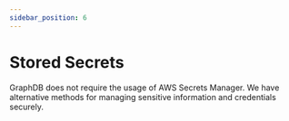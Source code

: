 ```yaml
---
sidebar_position: 6
---
```


# Stored Secrets

GraphDB does not require the usage of AWS Secrets Manager. 
We have alternative methods for managing sensitive information and credentials securely.